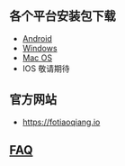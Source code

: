 
## 各个平台安装包下载
- <a href="https://github.com/getfotiaoqiang/download/releases/download/V2.6.0/fotiaoqiang-v2.6.0-1.apk"> Android </a>
- <a href="https://github.com/getfotiaoqiang/download/releases/download/V2.6.0/fotiaoqiang-2.6.0-1-Setup.exe"> Windows </a>
- <a href="https://github.com/getfotiaoqiang/download/releases/download/V2.6.0/v260-1_fotiaoqiang_darwin_amd64_install.dmg"> Mac OS </a>
- IOS 敬请期待
## 官方网站
- https://fotiaoqiang.io
## <a href="https://github.com/getfotiaoqiang/fotiaoqiang/wiki/FAQ">FAQ</a>

